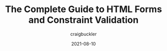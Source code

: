 ---
author: craigbuckler
date: 2021-08-10
publisher: sitepointdotcom
tags:
  - html
  - forms
  - validation
target_url: https://www.sitepoint.com/html-forms-constraint-validation-complete-guide/
title: The Complete Guide to HTML Forms and Constraint Validation
---